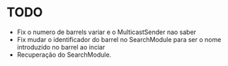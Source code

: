 # TODO
- Fix o numero de barrels variar e o MulticastSender nao saber
- Fix mudar o identificador do barrel no SearchModule para ser o nome introduzido no barrel ao inciar
- Recuperação do SearchModule.